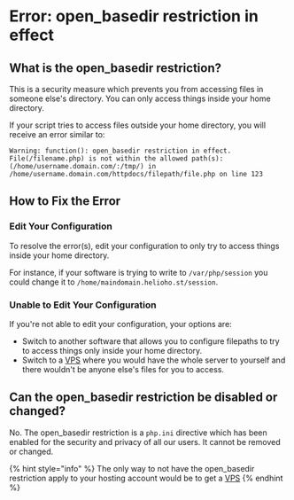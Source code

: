 # Error: open_basedir restriction in effect

## What is the open_basedir restriction?

This is a security measure which prevents you from accessing files in someone else's directory. You can only access things inside your home directory.

If your script tries to access files outside your home directory, you will receive an error similar to:

```Warning: function(): open_basedir restriction in effect. File(/filename.php) is not within the allowed path(s): (/home/username.domain.com/:/tmp/) in /home/username.domain.com/httpdocs/filepath/file.php on line 123```

## How to Fix the Error

### Edit Your Configuration

To resolve the error(s), edit your configuration to only try to access things inside your home directory.

For instance, if your software is trying to write to `/var/php/session` you could change it to `/home/maindomain.helioho.st/session`.

### Unable to Edit Your Configuration

If you're not able to edit your configuration, your options are:
* Switch to another software that allows you to configure filepaths to try to access things only inside your home directory. 
* Switch to a [VPS](https://heliohost.org/vps/) where you would have the whole server to yourself and there wouldn't be anyone else's files for you to access.

## Can the open_basedir restriction be disabled or changed?

No. The open_basedir restriction is a `php.ini` directive which has been enabled for the security and privacy of all our users. It cannot be removed or changed. 

{% hint style="info" %}
The only way to not have the open_basedir restriction apply to your hosting account would be to get a [VPS](https://heliohost.org/vps/)
{% endhint %}